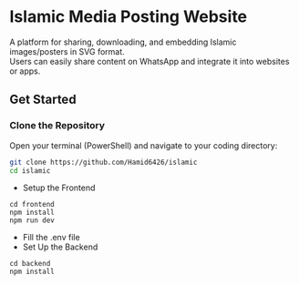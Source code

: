 # Islamic Media Posting Website  

A platform for sharing, downloading, and embedding Islamic images/posters in SVG format.  
Users can easily share content on WhatsApp and integrate it into websites or apps.  

## Get Started  

### Clone the Repository  
Open your terminal (PowerShell) and navigate to your coding directory:  

```sh
git clone https://github.com/Hamid6426/islamic
cd islamic
```

- Setup the Frontend
```
cd frontend
npm install
npm run dev
```

- Fill the .env file
-  Set Up the Backend
```
cd backend
npm install
```

